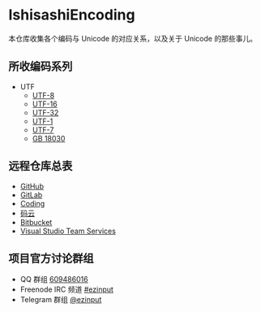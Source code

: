 # IshisashiEncoding
本仓库收集各个编码与 Unicode 的对应关系，以及关于 Unicode 的那些事儿。

## 所收编码系列
- UTF
    - [UTF-8](https://github.com/mrhso/IshisashiEncoding/tree/master/UTF/UTF-8)
    - [UTF-16](https://github.com/mrhso/IshisashiEncoding/tree/master/UTF/UTF-16)
    - [UTF-32](https://github.com/mrhso/IshisashiEncoding/tree/master/UTF/UTF-32)
    - [UTF-1](https://github.com/mrhso/IshisashiEncoding/tree/master/UTF/UTF-1)
    - [UTF-7](https://github.com/mrhso/IshisashiEncoding/tree/master/UTF/UTF-7)
    - [GB 18030](https://github.com/mrhso/IshisashiEncoding/tree/master/UTF/GB%2018030)

## 远程仓库总表
- [GitHub](https://github.com/mrhso/IshisashiEncoding)
- [GitLab](https://gitlab.com/mrhso/IshisashiEncoding)
- [Coding](https://coding.net/u/mrhso/p/IshisashiEncoding/git)
- [码云](https://gitee.com/mrhso/IshisashiEncoding)
- [Bitbucket](https://bitbucket.org/mrhso/ishisashiencoding)
- [Visual Studio Team Services](https://mrhso.visualstudio.com/IshisashiEncoding)

## 项目官方讨论群组
- QQ 群组 [609486016](https://jq.qq.com/?_wv=1027&k=5UoCrbI)
- Freenode IRC 频道 [#ezinput](https://webchat.freenode.net/?channels=%23ezinput)
- Telegram 群组 [@ezinput](https://t.me/ezinput)
